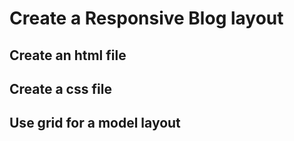 # Create a Responsive Blog layout

## Create an html file

## Create a css file

## Use grid for a model layout
